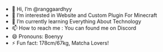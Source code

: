 - 👋 Hi, I’m @ranggaardhyy
- 👀 I’m interested in Website and Custom Plugin For Minecraft 
- 🌱 I’m currently learning Everything About Technology
- 📫 How to reach me : You can found me on Discord 
- 😄 Pronouns: Boenyy
- ⚡ Fun fact: 178cm/67kg, Matcha Lovers!

<!---
ranggaardhyy/ranggaardhyy is a ✨ special ✨ repository because its `README.md` (this file) appears on your GitHub profile.
You can click the Preview link to take a look at your changes.
--->
